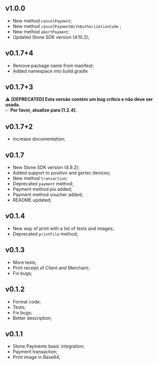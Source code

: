 ## v1.0.0

- New method `cancelPayment`;
- New method `cancelPaymentWithAuthorizationCode` ;
- New method `abortPayment`;
- Updated Stone SDK version (4.10.2);

## v0.1.7+4

- Remove package name from manifest;
- Added namespace into build.gradle

## v0.1.7+3
⚠️ **[DEPRECATED] Esta versão contém um bug crítico e não deve ser usada.**  
✅ **Por favor, atualize para [1.2.4]**.

## v0.1.7+2

- Increase documentation;

## v0.1.7

- New Stone SDK version (4.9.2);
- Added support to positivo and gertec devices;
- New method `transaction`;
- Deprecated `payment` method;
- Payment method pix added;
- Payment method voucher added;
- README updated;

## v0.1.4

- New way of print with a list of texts and images;
- Deprecated `printFile` method;

## v0.1.3

- More tests;
- Print receipt of Client and Merchant;
- Fix bugs;

## v0.1.2

- Format code;
- Tests;
- Fix bugs;
- Better description;

## v0.1.1

- Stone Payments basic integration;
- Payment transaction;
- Print image in Base64;
